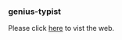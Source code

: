 ### genius-typist

Please click [here](https://yifan-jiao.github.io/genius-typist/) to vist the web.
